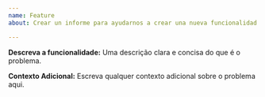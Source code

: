 ```yaml
---
name: Feature
about: Crear un informe para ayudarnos a crear una nueva funcionalidad / Create a report to help us create a new feature

---
```


**Descreva a funcionalidade:**
Uma descrição clara e concisa do que é o problema.

**Contexto Adicional:**
Escreva qualquer contexto adicional sobre o problema aqui.
